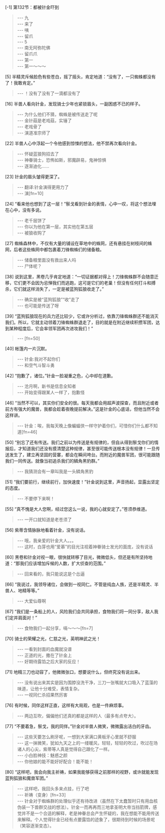 
[-1] 第132节：都被针金吓到
>--- 九<br>
>--- 来了<br>
>--- 咦<br>
>--- 留爪<br>
>--- 5<br>
>--- 南无阿弥陀佛<br>
>--- 留爪爪<br>
>--- 第一<br>
>--- 第一～～～<br>

[5] 半精灵斥候脸色有些苍白，摇了摇头，肯定地道：“没有了，一只蜘蛛都没有了！我敢肯定。”
>--- ！没有了没有了一滴都没有了<br>

[16] 半兽人看向针金，发现骑士少年也紧锁眉头，一副困惑不已的样子。
>--- 为什么他们不猜，蜘蛛是被传送走了呢<br>
>--- 金针菇是老戏菇，实锤了<br>
>--- 老戏骨了<br>
>--- 演道准宗师了<br>

[22] 半兽人心中浮起一个令他感到惊悚的想法，他不禁再次看向针金。
>--- 怀疑蓝狼狗招去了<br>
>--- 神眷骑士，恐怖如斯，邪魔辟易，鬼神惊惧<br>
>--- 逐渐迪化……<br>

[23] 针金的眉头皱得更深了。
>--- 翻译:针金演得更用力了<br>
>--- 演[fn=10]<br>

[24] “看来他也想到了这一层！”鬃戈看到针金的表情，心中一叹，将这个想法埋在心中，没有多说。
>--- 老千层饼了<br>
>--- 你以为他在第一层，其实他在第五层<br>
>--- 被狼收购了<br>

[27] 蜘蛛森林中，不仅有大量的铺设在草地中的蛛网，还有悬挂在树枝间的蛛网，后者这些蛛网中都包裹着刀锋蜘蛛们的储备粮。
>--- 储备粮里面没有救出来人吗<br>
>--- 尸体呢？<br>

[38] 说到这里，黑卷几乎肯定地道：“一切证据都对得上！刀锋蜘蛛群不会随意迁移，它们更不会因为忌惮我们而逃跑，这可是它们的老巢！但没有任何打斗和搏杀，它们就这样消失了，一定是被蓝狗狐狼收走了。”
>--- 确实是被“蓝狗狐狼”“收”走了<br>
>--- 也可能是传送了呀<br>

[39] “蓝狗狐狼现在的兵力还比较少，它或许分析过，依靠刀锋蜘蛛群还不能消灭我们。所以，它就主动领着刀锋蜘蛛群退走了，目的就是在附近继续积攒军团，达到某种程度后，它会率领军团再次进攻我们！”
>--- [fn=50]<br>

[40] 帐篷内一片沉默。
>--- 针金:我对不起你们<br>
>--- 和空气斗智斗勇<br>

[42] “抱歉了，诸位。”针金一脸凝重之色，心中却在道歉。
>--- 沧月啊，新书是信息全知者<br>
>--- 开始变得跟某人一样了，抱歉怪<br>

[46] “当然不可以，其实你们安全的很。每天我都会用超声波探查，而且附近或者前方有强大的魔兽，我都会趁着夜晚提前解决。”这是针金的心底话，但他当然不会这样讲。
>--- 针金：唉，我每天晚上像蝙蝠侠一样守护着你们，可惜你们什么都不知道[fn=46]<br>

[50] “别忘了还有传送。我们之前以为传送是有规律的，但自从得到鬃戈你们的情报后，才知道我们还没有摸清楚这种规律，甚至很可能传送根本没有规律！一旦传送发生了，建立再坚固的营寨，都会在瞬间垮台。而附近的魔兽军团，很可能跟随我们一同传送。就像当初追杀我们的鳞角黑豹群。”
>--- 我猜测会有一章叫我是一头鳞角黑豹<br>

[51] “我们要前行，继续前行，加快速度！”针金说到这里，声音扬起，显露出坚定的态度。
>--- 不要停下来啊！<br>

[55] “真不愧是大人您啊，经过您这么一说，我的心就安定了。”苍须恭维道。
>--- 一开口就知道是老苍须了<br>

[56] 紫蒂含情脉脉地看着针金，没有说话。
>--- 哦，我亲爱的针金大人。。。<br>
>--- 这时，白芽也用“爱慕”的目光注视着神眷骑士发光的面庞，没有说话<br>

[60] 黑卷和针金对视一眼，很快就转移了目光，微微低头，但还是有所坚持地道：“那我们应该增加斥候的人数，扩大侦查的范围。”
>--- 回来看的，我只能说这是个怂逼<br>

[66] “我说过，我领导诸位，会做到一视同仁。不管是纯血人族，还是半精灵、半兽人、地精等等。”
>--- 大爱仙尊啊<br>

[67] “我们是一条船上的人，风险我们会共同承担，食物我们将一同分享，敌人我们定并肩面对！”
>--- 食物我们一起分享，嗝～～～[fn=7]<br>

[70] 骑士的荣耀之光，仁慈之光，英明神武之光！
>--- 一看到封面的血魔就没谱<br>
>--- 正道的光，撒在了针金上<br>
>--- 好期待露馅之后大家的反应！<br>

[71] 地精三刀也动容了，他微微张口，想要说什么，但终究没有说出来。
>--- 没有说出来其实是因为围脖没洗干净，三刀一张嘴就大口吸入了蓝藻的味道，让他十分难受，表情复杂。<br>
>--- 一视同仁杀招果然厉害<br>

[76] 有时候，同伴这样正直，这样有大局观，也是一件麻烦事。
>--- 两边互吹，偏偏他们还真的都是这样的人（最多有点夸大）。<br>

[77] “不要着急，鬃戈，我的同伴。”针金对半兽人微笑，微微露出洁白的牙齿。
>--- 这些天要怎么刷牙呢，一想到大家满口黄板牙心里就不舒服<br>
>--- 这一抹微笑，犹如九天之上的一缕暖风，轻轻，轻轻的吹过，吹过在场诸人的心尖，紫蒂等人真是觉得自己跟化了一样。<br>
>--- 小白脸神技：魅惑之颜<br>
>--- 你他娘的能不能好好配合！能不能！<br>

[80] “这样吧，我会向我主祈祷，如果我能够获得之前那样的视野，或许就能发现蓝狗狐狼和魔兽军团。”
>--- 这样吧，我回头多来点挂，行了吧<br>
>--- 祈祷（变身）[fn=33]<br>
>--- 针金对于蜘蛛群的处理似乎还有待改进（虽然在下太蠢暂时只有用血核伪装一下兽群交战的想法）。针金一而再再而三地拿圣明大帝当挡箭牌，感觉并不是一个合适的解释，老是神眷总会产生怀疑的，我在想能不能用传送来解释。个人觉得针金已经有点要露馅的迹象了，很期待到时候的场景呢（笑容逐渐变态）。<br>
